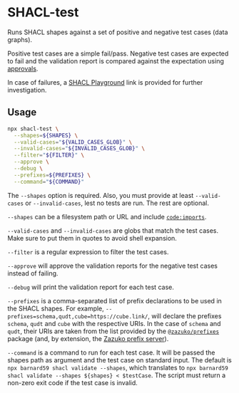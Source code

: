 # SHACL-test

Runs SHACL shapes against a set of positive and negative test cases (data graphs).

Positive test cases are a simple fail/pass.
Negative test cases are expected to fail and the validation report is compared against the
expectation using [approvals](https://npm.im/approvals).

In case of failures, a [SHACL Playground](https://shacl-playground.zazuko.com) 
link is provided for further investigation.

## Usage

```sh
npx shacl-test \
  --shapes=${SHAPES} \
  --valid-cases="${VALID_CASES_GLOB}" \
  --invalid-cases="${INVALID_CASES_GLOB}" \
  --filter="${FILTER}" \
  --approve \
  --debug \
  --prefixes=${PREFIXES} \
  --command="${COMMAND}"
```

The `--shapes` option is required. 
Also, you must provide at least `--valid-cases` or `--invalid-cases`, lest no tests are run. 
The rest are optional.

`--shapes` can be a filesystem path or URL and include [`code:imports`](https://github.com/zazuko/rdf-transform-graph-imports).

`--valid-cases` and `--invalid-cases` are globs that match the test cases. 
Make sure to put them in quotes to avoid shell expansion.

`--filter` is a regular expression to filter the test cases.

`--approve` will approve the validation reports for the negative test cases instead of failing.

`--debug` will print the validation report for each test case.

`--prefixes` is a comma-separated list of prefix declarations to be used in the SHACL shapes.
For example, `--prefixes=schema,qudt,cube=https://cube.link/`, will declare the prefixes
`schema`, `qudt` and `cube` with the respective URIs. In the case of `schema` and `qudt`, their
URIs are taken from the list provided by the [`@zazuko/prefixes`](https://github.com/zazuko/rdf-vocabularies/blob/master/packages/prefixes/prefixes.ts) package (and, by extension, the [Zazuko prefix server](https://prefix.zazuko.com)).

`--command` is a command to run for each test case. It will be passed the shapes path as argument and the test case on standard input. The default is `npx barnard59 shacl validate --shapes`, which translates to `npx barnard59 shacl validate --shapes ${shapes} < $testCase`. The script must return a non-zero exit code if the test case is invalid.

